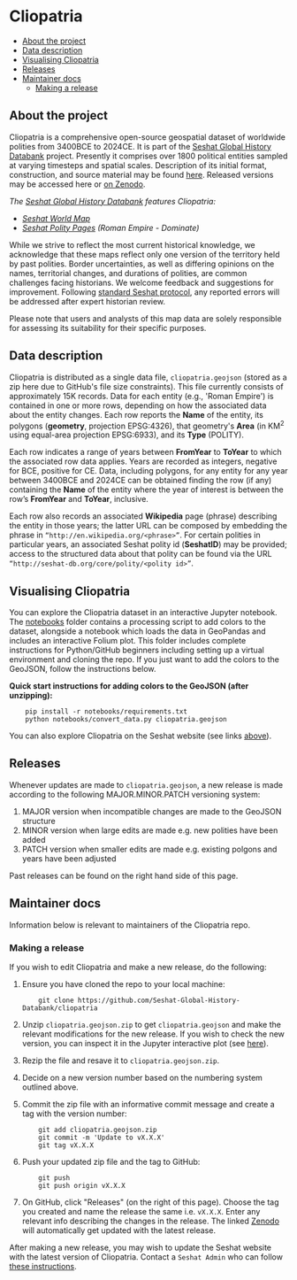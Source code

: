 # Cliopatria

- [About the project](#about-the-project)
- [Data description](#data-description)
- [Visualising Cliopatria](#visualising-cliopatria)
- [Releases](#releases)
- [Maintainer docs](#maintainer-docs)
    - [Making a release](#making-a-release)

## About the project

Cliopatria is a comprehensive open-source geospatial dataset of worldwide polities from 3400BCE to 2024CE.  It is part of the [Seshat Global History Databank](https://seshatdatabank.info/) project.  Presently it comprises over 1800 political entities sampled at varying timesteps and spatial scales. Description of its initial format, construction, and source material may be found [here](https://osf.io/preprints/socarxiv/24wd6).  Released versions may be accessed here or [on Zenodo](https://zenodo.org/records/13363121).

*The [Seshat Global History Databank](https://seshat-db.com/) features Cliopatria:*

* *[Seshat World Map](https://seshat-db.com/core/world_map)*
* *[Seshat Polity Pages](https://seshat-db.com/core/polity/71) (Roman Empire - Dominate)*

While we strive to reflect the most current historical knowledge, we acknowledge that these maps reflect only one version of the territory held by past polities. Border uncertainties, as well as differing opinions on the names, territorial changes, and durations of polities, are common challenges facing historians. We welcome feedback and suggestions for improvement. Following [standard Seshat protocol](https://seshatdatabank.info/methods/world-sample-30), any reported errors will be addressed after expert historian review.

Please note that users and analysts of this map data are solely responsible for assessing its suitability for their specific purposes.

## Data description

Cliopatria is distributed as a single data file, `cliopatria.geojson` (stored as a zip here due to GitHub's file size constraints).
This file currently consists of approximately 15K records.
Data for each entity (e.g., 'Roman Empire') is contained in one or more rows, depending on how the associated data about the entity changes.
Each row reports the **Name** of the entity, its polygons (**geometry**, projection EPSG:4326), that geometry's **Area** (in KM<sup>2</sup> using equal-area projection EPSG:6933), and its **Type** (POLITY).

Each row indicates a range of years between **FromYear** to **ToYear** to which the associated row data applies.
Years are recorded as integers, negative for BCE, positive for CE.
Data, including polygons, for any entity for any year between 3400BCE and 2024CE can be obtained finding the row (if any) containing the **Name** of the entity where the year of interest is between the row’s **FromYear** and **ToYear**, inclusive.

Each row also records an associated **Wikipedia** page (phrase) describing the entity in those years; the latter URL can be composed by embedding the phrase in ``“http://en.wikipedia.org/<phrase>”``.
For certain polities in particular years, an associated Seshat polity id (**SeshatID**) may be provided; access to
the structured data about that polity can be found via the URL `“http://seshat-db.org/core/polity/<polity
id>”`.

## Visualising Cliopatria

You can explore the Cliopatria dataset in an interactive Jupyter notebook. The [notebooks](./notebooks) folder contains a processing script to add colors to the dataset, alongside a notebook which loads the data in GeoPandas and includes an interactive Folium plot. This folder includes complete instructions for Python/GitHub beginners including setting up a virtual environment and cloning the repo. If you just want to add the colors to the GeoJSON, follow the instructions below.

**Quick start instructions for adding colors to the GeoJSON (after unzipping):**

```
    pip install -r notebooks/requirements.txt
    python notebooks/convert_data.py cliopatria.geojson
```

You can also explore Cliopatria on the Seshat website (see links [above](#about-the-project)).

## Releases

Whenever updates are made to `cliopatria.geojson`, a new release is made according to the following MAJOR.MINOR.PATCH versioning system:

1. MAJOR version when incompatible changes are made to the GeoJSON structure
2. MINOR version when large edits are made e.g. new polities have been added
3. PATCH version when smaller edits are made e.g. existing polgons and years have been adjusted

Past releases can be found on the right hand side of this page.

## Maintainer docs

Information below is relevant to maintainers of the Cliopatria repo.

### Making a release

If you wish to edit Cliopatria and make a new release, do the following:

1. Ensure you have cloned the repo to your local machine:

    ```
        git clone https://github.com/Seshat-Global-History-Databank/cliopatria
    ```

2. Unzip `cliopatria.geojson.zip` to get `cliopatria.geojson` and make the relevant modifications for the new release. If you wish to check the new version, you can inspect it in the Jupyter interactive plot (see [here](./notebooks)).

3. Rezip the file and resave it to `cliopatria.geojson.zip`. 

4. Decide on a new version number based on the numbering system outlined above.

5. Commit the zip file with an informative commit message and create a tag with the version number:

    ```
        git add cliopatria.geojson.zip
        git commit -m 'Update to vX.X.X'
        git tag vX.X.X
    ``` 

6. Push your updated zip file and the tag to GitHub:

    ```
        git push
        git push origin vX.X.X
    ```

7. On GitHub, click "Releases" (on the right of this page). Choose the tag you created and name the release the same i.e. `vX.X.X`. Enter any relevant info describing the changes in the release. The linked [Zenodo](https://zenodo.org/records/13363121) will automatically get updated with the latest release.

After making a new release, you may wish to update the Seshat website with the latest version of Cliopatria. Contact a `Seshat Admin` who can follow [these instructions](https://seshat-global-history-databank.github.io/seshat/admin/setup/spatialdb.html#cliopatria-shape-dataset).
